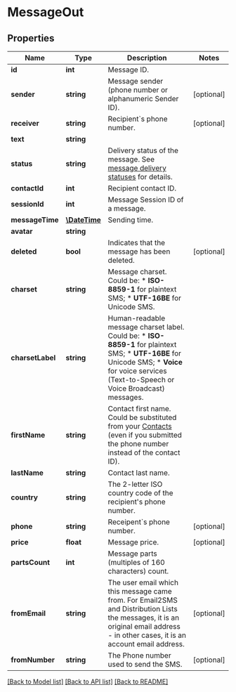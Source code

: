 # MessageOut

## Properties
Name | Type | Description | Notes
------------ | ------------- | ------------- | -------------
**id** | **int** | Message ID. | 
**sender** | **string** | Message sender (phone number or alphanumeric Sender ID). | [optional] 
**receiver** | **string** | Recipient&#x60;s phone number. | [optional] 
**text** | **string** |  | 
**status** | **string** | Delivery status of the message. See [message delivery statuses](http://docs.textmagictesting.com/#section/Delivery-status-codes) for details. | 
**contactId** | **int** | Recipient contact ID. | 
**sessionId** | **int** | Message Session ID of a message. | 
**messageTime** | [**\DateTime**](\DateTime.md) | Sending time. | 
**avatar** | **string** |  | 
**deleted** | **bool** | Indicates that the message has been deleted. | [optional] 
**charset** | **string** | Message charset. Could be: *   **ISO-8859-1** for plaintext SMS; *   **UTF-16BE** for Unicode SMS. | 
**charsetLabel** | **string** | Human-readable message charset label. Could be: *   **ISO-8859-1** for plaintext SMS; *   **UTF-16BE** for Unicode SMS; *   **Voice** for voice services (Text-to-Speech or Voice Broadcast) messages. | 
**firstName** | **string** | Contact first name. Could be substituted from your [Contacts](http://docs.textmagictesting.com/#tag/Contacts) (even if you submitted the phone number instead of the contact ID). | 
**lastName** | **string** | Contact last name. | 
**country** | **string** | The 2-letter ISO country code of the recipient&#39;s phone number. | 
**phone** | **string** | Receipent&#x60;s phone number. | [optional] 
**price** | **float** | Message price. | [optional] 
**partsCount** | **int** | Message parts (multiples of 160 characters) count. | 
**fromEmail** | **string** | The user email which this message came from. For Email2SMS and Distribution Lists the messages, it is an original email address - in other cases, it is an account email address. | [optional] 
**fromNumber** | **string** | The Phone number used to send the SMS. | [optional] 

[[Back to Model list]](../README.md#documentation-for-models) [[Back to API list]](../README.md#documentation-for-api-endpoints) [[Back to README]](../README.md)


